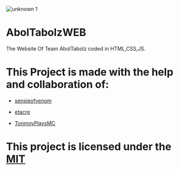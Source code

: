 ![unknown 1](https://user-images.githubusercontent.com/80240062/144802270-24a077f2-86c7-488e-be25-0e57462cc4ec.png)
# AbolTabolzWEB
The Website Of Team AbolTabolz coded in HTML,CSS,JS.

# This Project is made with the help and collaboration of:

- [sensieofvenom](https://github.com/legendlife)
  
- [etacre](https://github.com/etacre)

- [TonmoyPlaysMC](https://github.com/ik-whoim)
  
# This project is licensed under the [MIT](LICENSE)
 
